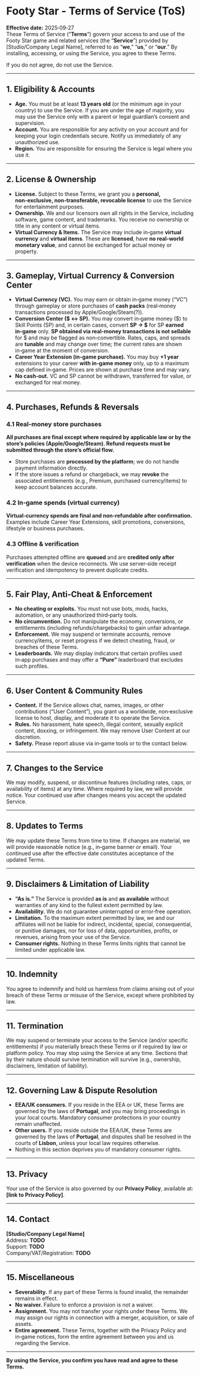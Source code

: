 # Footy Star - Terms of Service (ToS)

**Effective date:** 2025‑09‑27  
These Terms of Service (“**Terms**”) govern your access to and use of the Footy Star game and related services (the “**Service**”) provided by [Studio/Company Legal Name], referred to as “**we**,” “**us**,” or “**our**.” By installing, accessing, or using the Service, you agree to these Terms.

If you do not agree, do not use the Service.

---

## 1. Eligibility & Accounts
- **Age.** You must be at least **13 years old** (or the minimum age in your country) to use the Service. If you are under the age of majority, you may use the Service only with a parent or legal guardian’s consent and supervision.  
- **Account.** You are responsible for any activity on your account and for keeping your login credentials secure. Notify us immediately of any unauthorized use.  
- **Region.** You are responsible for ensuring the Service is legal where you use it.

---

## 2. License & Ownership
- **License.** Subject to these Terms, we grant you a **personal, non‑exclusive, non‑transferable, revocable license** to use the Service for entertainment purposes.  
- **Ownership.** We and our licensors own all rights in the Service, including software, game content, and trademarks. You receive no ownership or title in any content or virtual items.  
- **Virtual Currency & Items.** The Service may include in‑game **virtual currency** and **virtual items**. These are **licensed**, have **no real‑world monetary value**, and cannot be exchanged for actual money or property.

---

## 3. Gameplay, Virtual Currency & Conversion Center
- **Virtual Currency (VC).** You may earn or obtain in‑game money (“VC”) through gameplay or store purchases of **cash packs** (real‑money transactions processed by Apple/Google/Steam(?)).  
- **Conversion Center ($ ↔ SP).** You may convert in‑game money ($) to Skill Points (SP) and, in certain cases, convert **SP → $** for SP **earned in‑game** only. **SP obtained via real‑money transactions is not sellable** for $ and may be flagged as non‑convertible. Rates, caps, and spreads are **tunable** and may change over time; the current rates are shown in‑game at the moment of conversion.  
- **Career Year Extension (in‑game purchase).** You may buy **+1 year** extensions to your career **with in‑game money** only, up to a maximum cap defined in‑game. Prices are shown at purchase time and may vary.  
- **No cash‑out.** VC and SP cannot be withdrawn, transferred for value, or exchanged for real money.

---

## 4. Purchases, Refunds & Reversals
### 4.1 Real‑money store purchases
**All purchases are final except where required by applicable law or by the store’s policies (Apple/Google/Steam). Refund requests must be submitted through the store’s official flow.**

- Store purchases are **processed by the platform**; we do not handle payment information directly.  
- If the store issues a refund or chargeback, we may **revoke** the associated entitlements (e.g., Premium, purchased currency/items) to keep account balances accurate.

### 4.2 In‑game spends (virtual currency)
**Virtual‑currency spends are final and non‑refundable after confirmation.** Examples include Career Year Extensions, skill promotions, conversions, lifestyle or business purchases.

### 4.3 Offline & verification
Purchases attempted offline are **queued** and are **credited only after verification** when the device reconnects. We use server‑side receipt verification and idempotency to prevent duplicate credits.

---

## 5. Fair Play, Anti‑Cheat & Enforcement
- **No cheating or exploits.** You must not use bots, mods, hacks, automation, or any unauthorized third‑party tools.  
- **No circumvention.** Do not manipulate the economy, conversions, or entitlements (including refunds/chargebacks) to gain unfair advantage.  
- **Enforcement.** We may suspend or terminate accounts, remove currency/items, or reset progress if we detect cheating, fraud, or breaches of these Terms.  
- **Leaderboards.** We may display indicators that certain profiles used in‑app purchases and may offer a **“Pure”** leaderboard that excludes such profiles.

---

## 6. User Content & Community Rules
- **Content.** If the Service allows chat, names, images, or other contributions (“User Content”), you grant us a worldwide, non‑exclusive license to host, display, and moderate it to operate the Service.  
- **Rules.** No harassment, hate speech, illegal content, sexually explicit content, doxxing, or infringement. We may remove User Content at our discretion.  
- **Safety.** Please report abuse via in‑game tools or to the contact below.

---

## 7. Changes to the Service
We may modify, suspend, or discontinue features (including rates, caps, or availability of items) at any time. Where required by law, we will provide notice. Your continued use after changes means you accept the updated Service.

---

## 8. Updates to Terms
We may update these Terms from time to time. If changes are material, we will provide reasonable notice (e.g., in‑game banner or email). Your continued use after the effective date constitutes acceptance of the updated Terms.

---

## 9. Disclaimers & Limitation of Liability
- **“As is.”** The Service is provided **as is** and **as available** without warranties of any kind to the fullest extent permitted by law.  
- **Availability.** We do not guarantee uninterrupted or error‑free operation.  
- **Limitation.** To the maximum extent permitted by law, we and our affiliates will not be liable for indirect, incidental, special, consequential, or punitive damages, nor for loss of data, opportunities, profits, or revenues, arising from your use of the Service.  
- **Consumer rights.** Nothing in these Terms limits rights that cannot be limited under applicable law.

---

## 10. Indemnity
You agree to indemnify and hold us harmless from claims arising out of your breach of these Terms or misuse of the Service, except where prohibited by law.

---

## 11. Termination
We may suspend or terminate your access to the Service (and/or specific entitlements) if you materially breach these Terms or if required by law or platform policy. You may stop using the Service at any time. Sections that by their nature should survive termination will survive (e.g., ownership, disclaimers, limitation of liability).

---

## 12. Governing Law & Dispute Resolution
- **EEA/UK consumers.** If you reside in the EEA or UK, these Terms are governed by the laws of **Portugal**, and you may bring proceedings in your local courts. Mandatory consumer protections in your country remain unaffected.  
- **Other users.** If you reside outside the EEA/UK, these Terms are governed by the laws of **Portugal**, and disputes shall be resolved in the courts of **Lisbon**, unless your local law requires otherwise.  
- Nothing in this section deprives you of mandatory consumer rights.

---

## 13. Privacy
Your use of the Service is also governed by our **Privacy Policy**, available at: **[link to Privacy Policy]**.

---

## 14. Contact
**[Studio/Company Legal Name]**  
Address: **TODO**  
Support: **TODO**  
Company/VAT/Registration: **TODO**

---

## 15. Miscellaneous
- **Severability.** If any part of these Terms is found invalid, the remainder remains in effect.  
- **No waiver.** Failure to enforce a provision is not a waiver.  
- **Assignment.** You may not transfer your rights under these Terms. We may assign our rights in connection with a merger, acquisition, or sale of assets.  
- **Entire agreement.** These Terms, together with the Privacy Policy and in‑game notices, form the entire agreement between you and us regarding the Service.

---

**By using the Service, you confirm you have read and agree to these Terms.**
